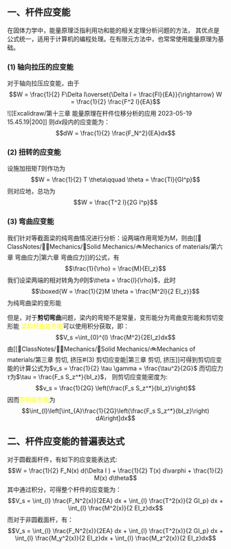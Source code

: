 ## 一、杆件应变能
在固体力学中，能量原理泛指利用功和能的相关定理分析问题的方法， 其优点是公式统一，适用于计算机的编程处理。在有限元方法中，也常常使用能量原理为基础。
### (1) 轴向拉压的应变能
对于轴向拉压应变能，由于
$$W = \frac{1}{2} F\Delta l\overset{\Delta  l = \frac{Fl}{EA}}{\rightarrow} W = \frac{1}{2} \frac{F^2 l}{EA}$$
![[Excalidraw/第十三章 能量原理在杆件位移分析的应用 2023-05-19 15.45.19|200]]
则$dx$段内的应变能为：
$$dW = \frac{1}{2} \frac{F_N^2}{EA}dx$$

### (2) 扭转的应变能
设施加扭矩$T$则作功为
$$W = \frac{1}{2} T \theta\qquad \theta = \frac{Tl}{GI^p}$$
则对应地，总功为
$$W = \frac{T^2 l}{2G I^p}$$

### (3) 弯曲应变能
我们针对等截面梁的纯弯曲情况进行分析：设两端作用弯矩为$M$，则由[[📘ClassNotes/👨‍🔧Mechanics/🕋Solid Mechanics/🚲Mechanics of materials/第六章 弯曲应力|第六章 弯曲应力]]的公式，有
$$\frac{1}{\rho} = \frac{M}{EI_z}$$
我们设梁两端的相对转角为$\theta$则$\theta = \frac{l}{\rho}$，此时
$$\boxed{W = \frac{1}{2}M \theta = \frac{M^2l}{2 EI_z}}$$
为纯弯曲梁的变形能

但是，对于**剪切弯曲**问题，梁内的弯矩不是常量，变形能分为弯曲变形能和剪切变形能
<mark style="background: transparent; color: yellow">梁的弯曲变形能</mark>可以使用积分获取，即： 
$$V_s =\int_{0}^{l} \frac{M^2}{2EI_z}dx$$
由[[📘ClassNotes/👨‍🔧Mechanics/🕋Solid Mechanics/🚲Mechanics of materials/第三章 剪切, 挤压#(3) 剪切应变能|第三章 剪切, 挤压]]可得到剪切应变能的计算公式为$v_s = \frac{1}{2} \tau \gamma = \frac{\tau^2}{2G}$
而切应力$\tau$为$\tau = \frac{F_s S_z^*}{bI_z}$， 则剪切应变能密度为: 
$$v_s  = \frac{1}{2G} \left(\frac{F_s S_z^*}{bI_z}\right)$$
因而<mark style="background: transparent; color: yellow">剪切变形能</mark>为
$$\int_{l}\left[\int_{A}\frac{1}{2G}\left(\frac{F_s S_z^*}{bI_z}\right) dA\right]dx$$
## 二、杆件应变能的普遍表达式
对于圆截面杆件，有如下的应变能表达式: 
$$W = \frac{1}{2} F_N(x) d(\Delta l ) + \frac{1}{2} T(x) d\varphi + \frac{1}{2} M(x) d\theta$$
其中通过积分，可得整个杆件的应变能为： 
$$V_s  = \int_{l} \frac{F_N^2(x)}{2EA} dx + \int_{l} \frac{T^2(x)}{2 GI_p} dx + \int_{l} \frac{M^2(x)}{2 EI_z}dx$$
而对于非圆截面杆，有：
$$V_s  = \int_{l} \frac{F_N^2(x)}{2EA} dx + \int_{l} \frac{T^2(x)}{2 GI_p} dx + \int_{l} \frac{M_y^2(x)}{2 EI_z}dx + \int_{l} \frac{M_z^2(x)}{2 EI_z}dx$$
